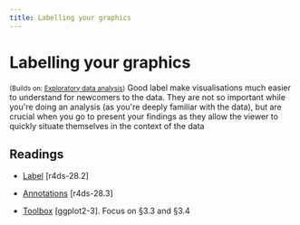```yaml
---
title: Labelling your graphics
---
```


<!-- Generated automatically from vis-labelling.yml. Do not edit by hand -->

# Labelling your graphics
<small>(Builds on: [Exploratory data analysis](eda.md))</small>
Good label make visualisations much easier to understand for newcomers to
the data. They are not so important while you're doing an analysis
(as you're deeply familiar with the data), but are crucial when you go
to present your findings as they allow the viewer to quickly situate
themselves in the context of the data

## Readings

  * [Label](http://r4ds.had.co.nz/graphics-for-communication.html#label) [r4ds-28.2]

  * [Annotations](http://r4ds.had.co.nz/graphics-for-communication.html#annotations) [r4ds-28.3]

  * [Toolbox](http://link.springer.com.ezproxy.stanford.edu/chapter/10.1007/978-3-319-24277-4_3) [ggplot2-3].
    Focus on §3.3 and §3.4



